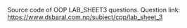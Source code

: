 Source code of OOP LAB_SHEET3 questions. Question link: https://www.dsbaral.com.np/subject/cpp/lab_sheet_3
